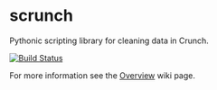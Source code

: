 # scrunch

Pythonic scripting library for cleaning data in Crunch.

[![Build Status](https://travis-ci.org/Crunch-io/scrunch.svg?branch=master)](https://travis-ci.org/Crunch-io/scrunch)

For more information see the [Overview](https://github.com/Crunch-io/scrunch/wiki/Overview) wiki page.
